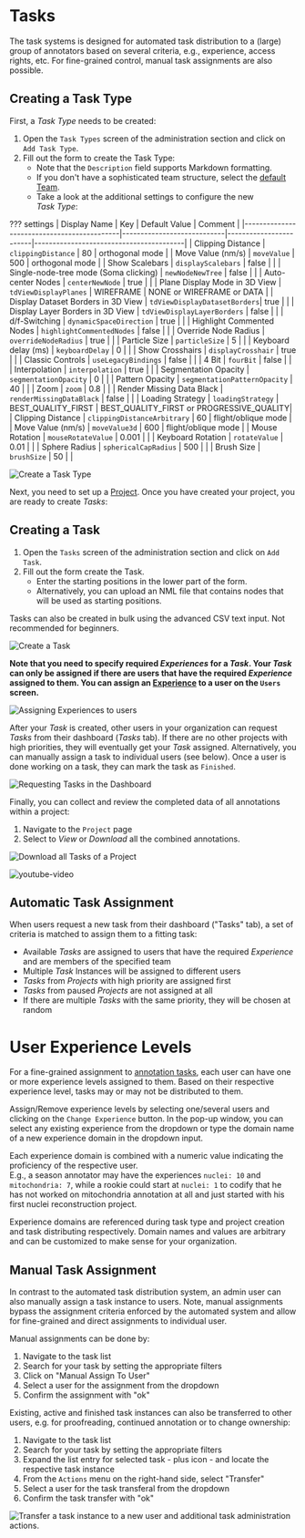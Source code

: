 # Tasks

The task systems is designed for automated task distribution to a (large) group of annotators based on several criteria, e.g., experience, access rights, etc. For fine-grained control, manual task assignments are also possible.

## Creating a Task Type

First, a _Task Type_ needs to be created:

1. Open the `Task Types` screen of the administration section and click on `Add Task Type`.
2. Fill out the form to create the Task Type:
   - Note that the `Description` field supports Markdown formatting.
   - If you don't have a sophisticated team structure, select the [default Team](../users/organizations.md).
   - Take a look at the additional settings to configure the new _Task&nbsp;Type_:

??? settings
      | Display Name                              | Key                        | Default Value           | Comment                                 |
      |--------------------------------------------|----------------------------|------------------------|-----------------------------------------|
      | Clipping Distance                         | `clippingDistance`           | 80                     | orthogonal mode                         |
      | Move Value (nm/s)                         | `moveValue`                  | 500                    | orthogonal mode                         |
      | Show Scalebars                            | `displayScalebars`           | false                  |                                         |
      | Single-node-tree mode (Soma clicking)      | `newNodeNewTree`             | false                  |                                         |
      | Auto-center Nodes                         | `centerNewNode`              | true                   |                                         |
      | Plane Display Mode in 3D View              | `tdViewDisplayPlanes`        | WIREFRAME              | NONE or WIREFRAME or DATA               |
      | Display Dataset Borders in 3D View         | `tdViewDisplayDatasetBorders`| true                   |                                         |
      | Display Layer Borders in 3D View           | `tdViewDisplayLayerBorders`  | false                  |                                         |
      | d/f-Switching                             | `dynamicSpaceDirection`      | true                   |                                         |
      | Highlight Commented Nodes                  | `highlightCommentedNodes`    | false                  |                                         |
      | Override Node Radius                       | `overrideNodeRadius`         | true                   |                                         |
      | Particle Size                              | `particleSize`               | 5                      |                                         |
      | Keyboard delay (ms)                        | `keyboardDelay`              | 0                      |                                         |
      | Show Crosshairs                            | `displayCrosshair`           | true                   |                                         |
      | Classic Controls                           | `useLegacyBindings`          | false                  |                                         |
      | 4 Bit                                      | `fourBit`                    | false                  |                                         |
      | Interpolation                              | `interpolation`              | true                   |                                         |
      | Segmentation Opacity                       | `segmentationOpacity`        | 0                      |                                         |
      | Pattern Opacity                            | `segmentationPatternOpacity` | 40                     |                                         |
      | Zoom                                       | `zoom`                       | 0.8                    |                                         |
      | Render Missing Data Black                  | `renderMissingDataBlack`     | false                  |                                         |
      | Loading Strategy                           | `loadingStrategy`            | BEST_QUALITY_FIRST     | BEST_QUALITY_FIRST or PROGRESSIVE_QUALITY|
      | Clipping Distance                          | `clippingDistanceArbitrary`  | 60                     | flight/oblique mode                     |
      | Move Value (nm/s)                          | `moveValue3d`                | 600                    | flight/oblique mode                     |
      | Mouse Rotation                             | `mouseRotateValue`           | 0.001                  |                                         |
      | Keyboard Rotation                          | `rotateValue`                | 0.01                   |                                         |
      | Sphere Radius                              | `sphericalCapRadius`         | 500                    |                                         |
      | Brush Size                                 | `brushSize`                  | 50                     |                                         |

![Create a Task Type](../images/tasks_tasktype.jpeg)

Next, you need to set up a [Project](../tasks_projects/projects.md). Once you have created your project, you are ready to create _Tasks_:

## Creating a Task

1. Open the `Tasks` screen of the administration section and click on `Add Task`.
2. Fill out the form create the Task.
   - Enter the starting positions in the lower part of the form.
   - Alternatively, you can upload an NML file that contains nodes that will be used as starting positions.

Tasks can also be created in bulk using the advanced CSV text input. Not recommended for beginners.

![Create a Task](../images/tasks_task.jpeg)

**Note that you need to specify required _Experiences_ for a _Task_. Your _Task_ can only be assigned if there are users that have the required _Experience_ assigned to them. You can assign an [Experience](../users/new_users.md) to a user on the `Users` screen.**

![Assigning Experiences to users](../images/users_experience.jpeg)

After your _Task_ is created, other users in your organization can request _Tasks_ from their dashboard (_Tasks_ tab).
If there are no other projects with high priorities, they will eventually get your _Task_ assigned.
Alternatively, you can manually assign a task to individual users (see below).
Once a user is done working on a task, they can mark the task as `Finished`.

![Requesting Tasks in the Dashboard](../images/dashboard_tasks.jpeg)

Finally, you can collect and review the completed data of all annotations within a project:

1. Navigate to the `Project` page
2. Select to _View_ or _Download_ all the combined annotations.

![Download all Tasks of a Project](../images/tasks_download.jpeg)

![youtube-video](https://www.youtube.com/embed/2A3en7Kxl3M)

## Automatic Task Assignment

When users request a new task from their dashboard ("Tasks" tab), a set of criteria is matched to assign them to a fitting task:

- Available _Tasks_ are assigned to users that have the required _Experience_ and are members of the specified team
- Multiple _Task_ Instances will be assigned to different users
- _Tasks_ from _Projects_ with high priority are assigned first
- _Tasks_ from paused _Projects_ are not assigned at all
- If there are multiple _Tasks_ with the same priority, they will be chosen at random

# User Experience Levels 
For a fine-grained assignment to [annotation tasks](../tasks_projects/tasks.md), each user can have one or more experience levels assigned to them. Based on their respective experience level, tasks may or may not be distributed to them.

Assign/Remove experience levels by selecting one/several users and clicking on the `Change Experience` button. In the pop-up window, you can select any existing experience from the dropdown or type the domain name of a new experience domain in the dropdown input. 

Each experience domain is combined with a numeric value indicating the proficiency of the respective user.  
E.g., a season annotator may have the experiences `nuclei: 10` and  `mitochondria: 7`, while a rookie could start at `nuclei: 1` to codify that he has not worked on mitochondria annotation at all and just started with his first nuclei reconstruction project. 

Experience domains are referenced during task type and project creation and task distributing respectively. 
Domain names and values are arbitrary and can be customized to make sense for your organization. 


## Manual Task Assignment

In contrast to the automated task distribution system, an admin user can also manually assign a task instance to users.
Note, manual assignments bypass the assignment criteria enforced by the automated system and allow for fine-grained and direct assignments to individual user.

Manual assignments can be done by:

1. Navigate to the task list
2. Search for your task by setting the appropriate filters
3. Click on "Manual Assign To User"
4. Select a user for the assignment from the dropdown
5. Confirm the assignment with "ok"

Existing, active and finished task instances can also be transferred to other users, e.g. for proofreading, continued annotation or to change ownership:

1. Navigate to the task list
2. Search for your task by setting the appropriate filters
3. Expand the list entry for selected task - plus icon - and locate the respective task instance
4. From the `Actions` menu on the right-hand side, select "Transfer"
5. Select a user for the task transferal from the dropdown
6. Confirm the task transfer with "ok"

![Transfer a task instance to a new user and additional task administration actions.](../images/task_instance_actions.jpg)
